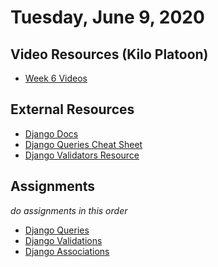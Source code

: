 Tuesday, June 9, 2020
=======================
## Video Resources (Kilo Platoon)
- [Week 6 Videos](https://www.youtube.com/playlist?list=PLu0CiQ7bzwESE_xuMpC0g2vQu5RGIyknE)

## External Resources
* [Django Docs](https://docs.djangoproject.com/en/2.2/)
* [Django Queries Cheat Sheet](https://github.com/chrisdl/Django-QuerySet-Cheatsheet)
* [Django Validators Resource](https://docs.djangoproject.com/en/2.2/ref/validators/)


## Assignments
*do assignments in this order*
* [Django Queries](https://github.com/limaplatoon/django-Queries)
* [Django Validations](https://github.com/limaplatoon/django-validations)
* [Django Associations](https://github.com/limaplatoon/django-associations)

